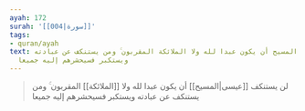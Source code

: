 ```yaml
---
ayah: 172
surah: '[[004|سورة]]'
tags:
- quran/ayah
text: لن يستنكف المسيح أن يكون عبدا لله ولا الملائكة المقربون ۚ ومن يستنكف عن عبادته
  ويستكبر فسيحشرهم إليه جميعا
---
```

> لن يستنكف [[عيسى|المسيح]] أن يكون عبدا لله ولا [[الملائكة]] المقربون ۚ ومن يستنكف عن عبادته ويستكبر فسيحشرهم إليه جميعا
